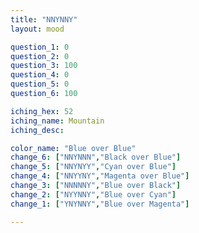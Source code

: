 ```yaml
---
title: "NNYNNY"
layout: mood

question_1: 0
question_2: 0
question_3: 100
question_4: 0
question_5: 0
question_6: 100

iching_hex: 52
iching_name: Mountain
iching_desc: 

color_name: "Blue over Blue"
change_6: ["NNYNNN","Black over Blue"]
change_5: ["NNYNYY","Cyan over Blue"]
change_4: ["NNYYNY","Magenta over Blue"]
change_3: ["NNNNNY","Blue over Black"]
change_2: ["NYYNNY","Blue over Cyan"]
change_1: ["YNYNNY","Blue over Magenta"]

---
```

